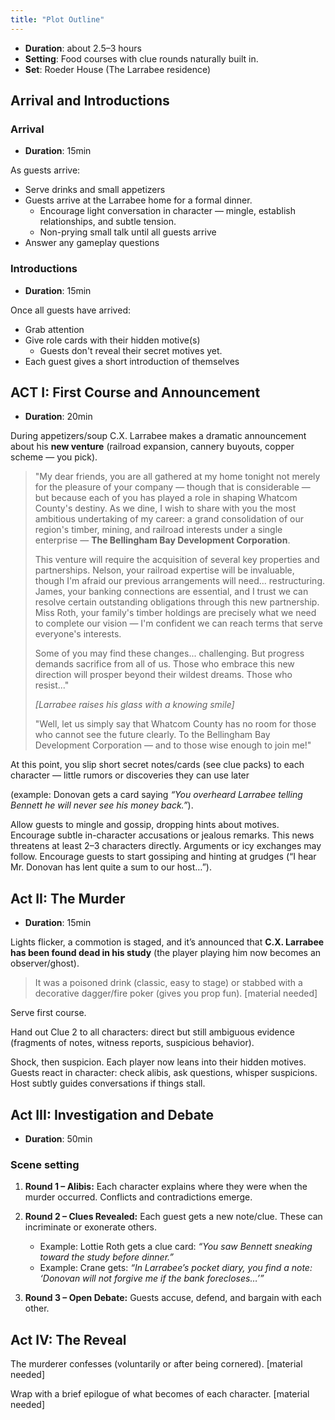 ```yaml
---
title: "Plot Outline"
---
```


- **Duration**: about 2.5–3 hours
- **Setting**: Food courses with clue rounds naturally built in.
- **Set**: Roeder House (The Larrabee residence)

## Arrival and Introductions

### Arrival

- **Duration**: 15min

As guests arrive:

- Serve drinks and small appetizers
- Guests arrive at the Larrabee home for a formal dinner.
  - Encourage light conversation in character — mingle, establish relationships, and subtle tension. 
  - Non-prying small talk until all guests arrive
- Answer any gameplay questions

### Introductions

- **Duration**: 15min

Once all guests have arrived:

- Grab attention
- Give role cards with their hidden motive(s)
  -  Guests don't reveal their secret motives yet.
- Each guest gives a short introduction of themselves

## ACT I: First Course and Announcement

- **Duration**: 20min

During appetizers/soup C.X. Larrabee makes a dramatic announcement about his **new venture** (railroad expansion, cannery buyouts, copper scheme — you pick).

> "My dear friends, you are all gathered at my home tonight not merely for the pleasure of your company — though that is considerable — but because each of you has played a role in shaping Whatcom County's destiny. As we dine, I wish to share with you the most ambitious undertaking of my career: a grand consolidation of our region's timber, mining, and railroad interests under a single enterprise — **The Bellingham Bay Development Corporation**.
>
> This venture will require the acquisition of several key properties and partnerships. Nelson, your railroad expertise will be invaluable, though I'm afraid our previous arrangements will need... restructuring. James, your banking connections are essential, and I trust we can resolve certain outstanding obligations through this new partnership. Miss Roth, your family's timber holdings are precisely what we need to complete our vision — I'm confident we can reach terms that serve everyone's interests.
>
> Some of you may find these changes... challenging. But progress demands sacrifice from all of us. Those who embrace this new direction will prosper beyond their wildest dreams. Those who resist..."
>
> *[Larrabee raises his glass with a knowing smile]*
>
> "Well, let us simply say that Whatcom County has no room for those who cannot see the future clearly. To the Bellingham Bay Development Corporation — and to those wise enough to join me!"

At this point, you slip short secret notes/cards (see clue packs) to each character — little rumors or discoveries they can use later 

(example: Donovan gets a card saying *“You overheard Larrabee telling Bennett he will never see his money back.”*).

Allow guests to mingle and gossip, dropping hints about motives. Encourage subtle in-character accusations or jealous remarks. This news threatens at least 2–3 characters directly. Arguments or icy exchanges may follow. Encourage guests to start gossiping and hinting at grudges (“I hear Mr. Donovan has lent quite a sum to our host…”).

## Act II: The Murder

- **Duration**: 15min

Lights flicker, a commotion is staged, and it’s announced that **C.X. Larrabee has been found dead in his study** (the player playing him now becomes an observer/ghost).

> It was a poisoned drink (classic, easy to stage) or stabbed with a decorative dagger/fire poker (gives you prop fun). [material needed]

Serve first course.

Hand out Clue 2 to all characters: direct but still ambiguous evidence (fragments of notes, witness reports, suspicious behavior).

Shock, then suspicion. Each player now leans into their hidden motives. Guests react in character: check alibis, ask questions, whisper suspicions. Host subtly guides conversations if things stall.

## Act III: Investigation and Debate

- **Duration**: 50min

### Scene setting

1. **Round 1 – Alibis:** Each character explains where they were when the murder occurred. Conflicts and contradictions emerge.
2. **Round 2 – Clues Revealed:** Each guest gets a new note/clue. These can incriminate or exonerate others.

   * Example: Lottie Roth gets a clue card: *“You saw Bennett sneaking toward the study before dinner.”*
   * Example: Crane gets: *“In Larrabee’s pocket diary, you find a note: ‘Donovan will not forgive me if the bank forecloses…’”*

 3. **Round 3 – Open Debate:** Guests accuse, defend, and bargain with each other.

## Act IV: The Reveal

The murderer confesses (voluntarily or after being cornered). [material needed]

Wrap with a brief epilogue of what becomes of each character. [material needed]
